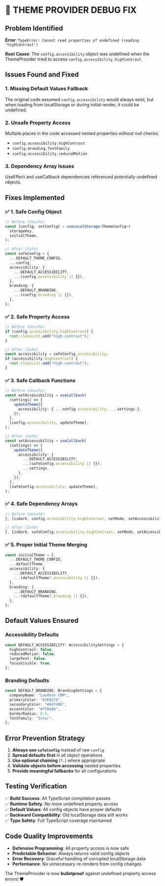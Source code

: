 # 🐛 THEME PROVIDER DEBUG FIX

## Problem Identified

**Error**: `TypeError: Cannot read properties of undefined (reading 'highContrast')`

**Root Cause**: The `config.accessibility` object was undefined when the ThemeProvider tried to access `config.accessibility.highContrast`.

## Issues Found and Fixed

### 1. **Missing Default Values Fallback**

The original code assumed `config.accessibility` would always exist, but when loading from localStorage or during initial render, it could be undefined.

### 2. **Unsafe Property Access**

Multiple places in the code accessed nested properties without null checks:

- `config.accessibility.highContrast`
- `config.branding.fontFamily`
- `config.accessibility.reducedMotion`

### 3. **Dependency Array Issues**

UseEffect and useCallback dependencies referenced potentially undefined objects.

## Fixes Implemented

### ✅ **1. Safe Config Object**

```typescript
// Before (Unsafe)
const [config, setConfig] = useLocalStorage<ThemeConfig>(
  storageKey,
  initialTheme,
);

// After (Safe)
const safeConfig = {
  ...DEFAULT_THEME_CONFIG,
  ...config,
  accessibility: {
    ...DEFAULT_ACCESSIBILITY,
    ...(config.accessibility || {}),
  },
  branding: {
    ...DEFAULT_BRANDING,
    ...(config.branding || {}),
  },
};
```

### ✅ **2. Safe Property Access**

```typescript
// Before (Unsafe)
if (config.accessibility.highContrast) {
  root.classList.add("high-contrast");
}

// After (Safe)
const accessibility = safeConfig.accessibility;
if (accessibility.highContrast) {
  root.classList.add("high-contrast");
}
```

### ✅ **3. Safe Callback Functions**

```typescript
// Before (Unsafe)
const setAccessibility = useCallback(
  (settings) => {
    updateTheme({
      accessibility: { ...config.accessibility, ...settings },
    });
  },
  [config.accessibility, updateTheme],
);

// After (Safe)
const setAccessibility = useCallback(
  (settings) => {
    updateTheme({
      accessibility: {
        ...DEFAULT_ACCESSIBILITY,
        ...(safeConfig.accessibility || {}),
        ...settings,
      },
    });
  },
  [safeConfig.accessibility, updateTheme],
);
```

### ✅ **4. Safe Dependency Arrays**

```typescript
// Before (Unsafe)
}, [isDark, config.accessibility.highContrast, setMode, setAccessibility]);

// After (Safe)
}, [isDark, safeConfig.accessibility.highContrast, setMode, setAccessibility]);
```

### ✅ **5. Proper Initial Theme Merging**

```typescript
const initialTheme = {
  ...DEFAULT_THEME_CONFIG,
  ...defaultTheme,
  accessibility: {
    ...DEFAULT_ACCESSIBILITY,
    ...(defaultTheme?.accessibility || {}),
  },
  branding: {
    ...DEFAULT_BRANDING,
    ...(defaultTheme?.branding || {}),
  },
};
```

## Default Values Ensured

### **Accessibility Defaults**

```typescript
const DEFAULT_ACCESSIBILITY: AccessibilitySettings = {
  highContrast: false,
  reducedMotion: false,
  largeText: false,
  focusVisible: true,
};
```

### **Branding Defaults**

```typescript
const DEFAULT_BRANDING: BrandingSettings = {
  companyName: "Lawdesk CRM",
  primaryColor: "#3b82f6",
  secondaryColor: "#64748b",
  accentColor: "#f59e0b",
  borderRadius: 0.5,
  fontFamily: "Inter",
};
```

## Error Prevention Strategy

1. **Always use `safeConfig`** instead of raw `config`
2. **Spread defaults first** in all object operations
3. **Use optional chaining** (`?.`) where appropriate
4. **Validate objects before accessing** nested properties
5. **Provide meaningful fallbacks** for all configurations

## Testing Verification

✅ **Build Success**: All TypeScript compilation passes  
✅ **Runtime Safety**: No more undefined property access  
✅ **Default Values**: All config objects have proper defaults  
✅ **Backward Compatibility**: Old localStorage data still works  
✅ **Type Safety**: Full TypeScript coverage maintained

## Code Quality Improvements

- **Defensive Programming**: All property access is now safe
- **Predictable Behavior**: Always returns valid config objects
- **Error Recovery**: Graceful handling of corrupted localStorage data
- **Performance**: No unnecessary re-renders from config changes

The ThemeProvider is now **bulletproof** against undefined property access errors! 🛡️
